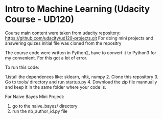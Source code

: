Intro to Machine Learning (Udacity Course - UD120)
==============

Course main content were taken from udacity repository: https://github.com/udacity/ud120-projects.git
For doing mini projects and answering quizes initial file was cloned from the repositry

The course code were written in Python2, have to convert it to Python3 for my convenient. For this got a lot of error.

To run this code:

  1.istall the dependences like: sklearn, nltk, numpy
  2. Clone this repository
  3. Go to tools/ directory and run startup.py
  4. Download the zip file mannually and keep it in the same folder where your code is.
  
  For Naive Bayes Mini Project:
  1. go to the naive_bayes/ directory
  2. run the nb_author_id.py file

